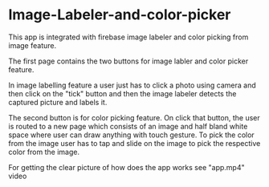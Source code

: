 # Image-Labeler-and-color-picker

This app is integrated with firebase image labeler and color picking from image feature.

The first page contains the two buttons for image labler and color picker feature.

In image labelling feature a user just has to click a photo using camera and then click on the "tick" button and then the image labeler detects the captured picture and labels it.

The second button is for color picking feature. On click that button, the user is routed to a new page 
which consists of an image and half bland white space where user can draw anything with touch gesture.
To pick the color from the image user has to tap and slide on the image to pick the respective color from the image.

For getting the clear picture of how does the app works see "app.mp4" video
